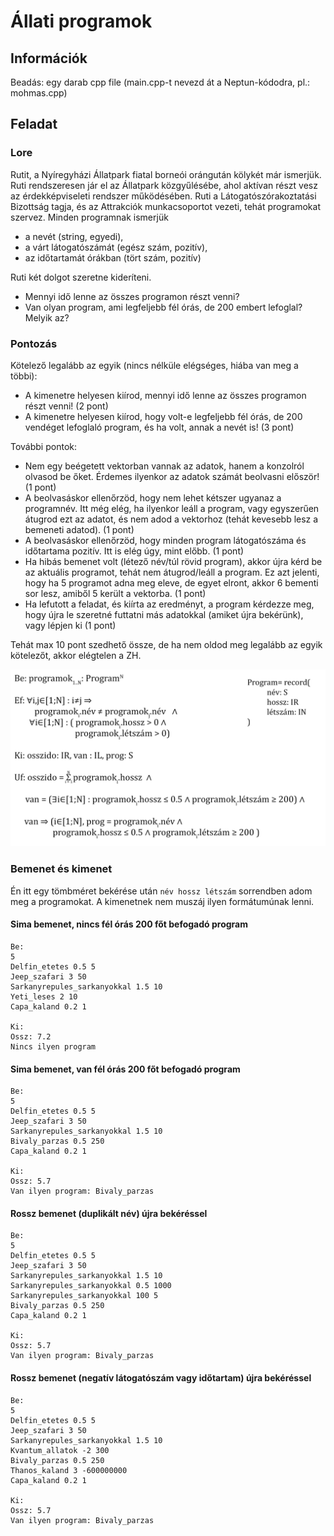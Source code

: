 # Állati programok

## Információk 
Beadás: egy darab cpp file (main.cpp-t nevezd át a Neptun-kódodra, pl.: mohmas.cpp)

## Feladat

### Lore
Rutit, a Nyíregyházi Állatpark fiatal borneói orángután kölykét már ismerjük. Ruti rendszeresen jár el az Állatpark közgyűlésébe, ahol aktívan részt vesz az érdekképviseleti rendszer működésében. Ruti a Látogatószórakoztatási Bizottság tagja, és az Attrakciók munkacsoportot vezeti, tehát programokat szervez. Minden programnak ismerjük
- a nevét (string, egyedi),
- a várt látogatószámát (egész szám, pozitív),
- az időtartamát órákban (tört szám, pozitív)

Ruti két dolgot szeretne kideríteni.
- Mennyi idő lenne az összes programon részt venni?
- Van olyan program, ami legfeljebb fél órás, de 200 embert lefoglal? Melyik az?


### Pontozás

Kötelező legalább az egyik (nincs nélküle elégséges, hiába van meg a többi):
- A kimenetre helyesen kiírod, mennyi idő lenne az összes programon részt venni! (2 pont)
- A kimenetre helyesen kiírod, hogy volt-e legfeljebb fél órás, de 200 vendéget lefoglaló program, és ha volt, annak a nevét is! (3 pont)

További pontok:
- Nem egy beégetett vektorban vannak az adatok, hanem a konzolról olvasod be őket. Érdemes ilyenkor az adatok számát beolvasni először! (1 pont)
- A beolvasáskor ellenőrzöd, hogy nem lehet kétszer ugyanaz a programnév. Itt még elég, ha ilyenkor leáll a program, vagy egyszerűen átugrod ezt az adatot, és nem adod a vektorhoz (tehát kevesebb lesz a bemeneti adatod). (1 pont)
- A beolvasáskor ellenőrzöd, hogy minden program látogatószáma és időtartama pozitív. Itt is elég úgy, mint előbb. (1 pont)
- Ha hibás bemenet volt (létező név/túl rövid program), akkor újra kérd be az aktuális programot, tehát nem átugrod/leáll a program. Ez azt jelenti, hogy ha 5 programot adna meg eleve, de egyet elront, akkor 6 bementi sor lesz, amiből 5 került a vektorba. (1 pont)
- Ha lefutott a feladat, és kiírta az eredményt, a program kérdezze meg, hogy újra le szeretné futtatni más adatokkal (amiket újra bekérünk), vagy lépjen ki (1 pont)

Tehát max 10 pont szedhető össze, de ha nem oldod meg legalább az egyik kötelezőt, akkor elégtelen a ZH.


![Kép](specifikacio.png)


### Bemenet és kimenet
Én itt egy tömbméret bekérése után `név hossz létszám` sorrendben adom meg a programokat. A kimenetnek nem muszáj ilyen formátumúnak lenni.  

#### Sima bemenet, nincs fél órás 200 főt befogadó program
````
Be:
5
Delfin_etetes 0.5 5
Jeep_szafari 3 50
Sarkanyrepules_sarkanyokkal 1.5 10
Yeti_leses 2 10
Capa_kaland 0.2 1

Ki:
Ossz: 7.2
Nincs ilyen program
````
#### Sima bemenet, van fél órás 200 főt befogadó program
````
Be:
5
Delfin_etetes 0.5 5
Jeep_szafari 3 50
Sarkanyrepules_sarkanyokkal 1.5 10
Bivaly_parzas 0.5 250
Capa_kaland 0.2 1

Ki:
Ossz: 5.7
Van ilyen program: Bivaly_parzas
````
#### Rossz bemenet (duplikált név) újra bekéréssel
````
Be:
5
Delfin_etetes 0.5 5
Jeep_szafari 3 50
Sarkanyrepules_sarkanyokkal 1.5 10
Sarkanyrepules_sarkanyokkal 0.5 1000
Sarkanyrepules_sarkanyokkal 100 5
Bivaly_parzas 0.5 250
Capa_kaland 0.2 1

Ki:
Ossz: 5.7
Van ilyen program: Bivaly_parzas
````
#### Rossz bemenet (negatív látogatószám vagy időtartam) újra bekéréssel
````
Be:
5
Delfin_etetes 0.5 5
Jeep_szafari 3 50
Sarkanyrepules_sarkanyokkal 1.5 10
Kvantum_allatok -2 300
Bivaly_parzas 0.5 250
Thanos_kaland 3 -600000000
Capa_kaland 0.2 1

Ki:
Ossz: 5.7
Van ilyen program: Bivaly_parzas
````
